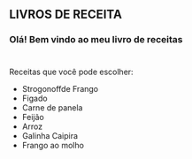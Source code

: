 
## LIVROS DE RECEITA
### Olá! Bem vindo ao meu livro de receitas
#
Receitas que você pode escolher:
- Strogonoffde Frango
- Figado
- Carne de panela
- Feijão
- Arroz
- Galinha Caipira
- Frango ao molho